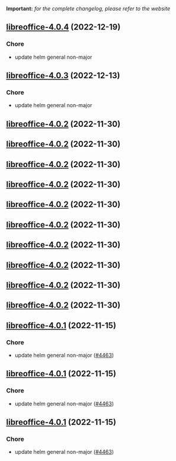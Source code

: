 **Important:**
*for the complete changelog, please refer to the website*




## [libreoffice-4.0.4](https://github.com/truecharts/charts/compare/libreoffice-4.0.3...libreoffice-4.0.4) (2022-12-19)

### Chore

- update helm general non-major
  
  


## [libreoffice-4.0.3](https://github.com/truecharts/charts/compare/libreoffice-4.0.2...libreoffice-4.0.3) (2022-12-13)

### Chore

- update helm general non-major
  
  


## [libreoffice-4.0.2](https://github.com/truecharts/charts/compare/libreoffice-4.0.1...libreoffice-4.0.2) (2022-11-30)




## [libreoffice-4.0.2](https://github.com/truecharts/charts/compare/libreoffice-4.0.1...libreoffice-4.0.2) (2022-11-30)




## [libreoffice-4.0.2](https://github.com/truecharts/charts/compare/libreoffice-4.0.1...libreoffice-4.0.2) (2022-11-30)




## [libreoffice-4.0.2](https://github.com/truecharts/charts/compare/libreoffice-4.0.1...libreoffice-4.0.2) (2022-11-30)




## [libreoffice-4.0.2](https://github.com/truecharts/charts/compare/libreoffice-4.0.1...libreoffice-4.0.2) (2022-11-30)




## [libreoffice-4.0.2](https://github.com/truecharts/charts/compare/libreoffice-4.0.1...libreoffice-4.0.2) (2022-11-30)




## [libreoffice-4.0.2](https://github.com/truecharts/charts/compare/libreoffice-4.0.1...libreoffice-4.0.2) (2022-11-30)




## [libreoffice-4.0.2](https://github.com/truecharts/charts/compare/libreoffice-4.0.1...libreoffice-4.0.2) (2022-11-30)




## [libreoffice-4.0.2](https://github.com/truecharts/charts/compare/libreoffice-4.0.1...libreoffice-4.0.2) (2022-11-30)




## [libreoffice-4.0.2](https://github.com/truecharts/charts/compare/libreoffice-4.0.1...libreoffice-4.0.2) (2022-11-30)




## [libreoffice-4.0.1](https://github.com/truecharts/charts/compare/libreoffice-4.0.0...libreoffice-4.0.1) (2022-11-15)

### Chore

- update helm general non-major ([#4463](https://github.com/truecharts/charts/issues/4463))
  
  


## [libreoffice-4.0.1](https://github.com/truecharts/charts/compare/libreoffice-4.0.0...libreoffice-4.0.1) (2022-11-15)

### Chore

- update helm general non-major ([#4463](https://github.com/truecharts/charts/issues/4463))
  
  


## [libreoffice-4.0.1](https://github.com/truecharts/charts/compare/libreoffice-4.0.0...libreoffice-4.0.1) (2022-11-15)

### Chore

- update helm general non-major ([#4463](https://github.com/truecharts/charts/issues/4463))
  
  

